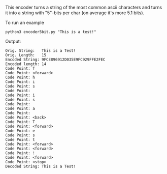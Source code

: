 This encoder turns a string of the most common ascii characters and turns it into a string with "5"-bits per char (on average it's more 5.1 bits).

To run an example

    python3 encoder5bit.py "This is a test!"

Output:


    Orig. String:   This is a Test!
    Orig. Length:   15
    Encoded String: 9FCE896912D035E9FC929FFE2FEC
    Encoded length: 14
    Code Point: T
    Code Point: <forward>
    Code Point: h
    Code Point: i
    Code Point: s
    Code Point:  
    Code Point: i
    Code Point: s
    Code Point:  
    Code Point: a
    Code Point:  
    Code Point: <back>
    Code Point: T
    Code Point: <forward>
    Code Point: e
    Code Point: s
    Code Point: t
    Code Point: <forward>
    Code Point: <forward>
    Code Point: !
    Code Point: <forward>
    Code Point: <stop>
    Decoded String: This is a Test!

